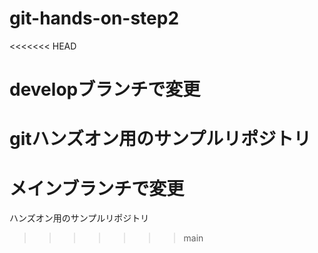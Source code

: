 # git-hands-on-step2
<<<<<<< HEAD
# developブランチで変更
gitハンズオン用のサンプルリポジトリ
=======
# メインブランチで変更
ハンズオン用のサンプルリポジトリ
>>>>>>> main
